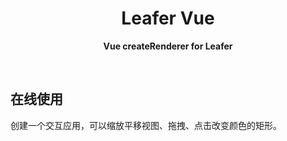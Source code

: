 <p align="center">
  <!-- <img class="h-150px" src="/logo.svg" /> -->
</p>

<h1 align="center">Leafer Vue</h1>

<p align="center">
  <strong>Vue createRenderer for Leafer</strong>
</p>

<br />

<!-- <div class="flex justify-center gap-2">
  <img src="https://img.shields.io/github/forks/FliPPeDround/leafer-vue.svg?style=flat-square" />
  <img src="https://img.shields.io/github/stars/FliPPeDround/leafer-vue.svg?style=flat-square" />
  <img src="https://img.shields.io/npm/dm/leafer-vue.svg?style=flat-square" />
  <img src="https://img.shields.io/npm/v/leafer-vue?color=a1b858&style=flat-square" alt="license" />
  <img src="https://img.shields.io/badge/license-MIT-green.svg?style=flat-square" alt="license" />
  <img src="https://img.shields.io/badge/Leafer-v1-ff69b4.svg?style=flat-square" alt="pixi version" />
</div> -->


## 在线使用
创建一个交互应用，可以缩放平移视图、拖拽、点击改变颜色的矩形。
<script setup lang="ts">
import code from './index.vue?raw'
</script>
<Repl :code="code"  />
